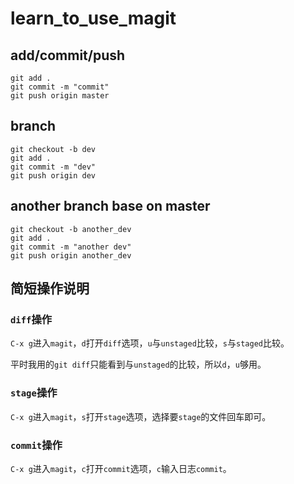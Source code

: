 # learn_to_use_magit

## add/commit/push

``` shell
git add .
git commit -m "commit"
git push origin master
```

## branch

``` shell
git checkout -b dev
git add .
git commit -m "dev"
git push origin dev
```

## another branch base on master

``` shell
git checkout -b another_dev
git add .
git commit -m "another dev"
git push origin another_dev
```

## 简短操作说明

### `diff`操作

`C-x g`进入`magit`，`d`打开`diff`选项，`u`与`unstaged`比较，`s`与`staged`比较。

平时我用的`git diff`只能看到与`unstaged`的比较，所以`d`，`u`够用。

### `stage`操作

`C-x g`进入`magit`，`s`打开`stage`选项，选择要`stage`的文件回车即可。

### `commit`操作

`C-x g`进入`magit`，`c`打开`commit`选项，`c`输入日志`commit`。
